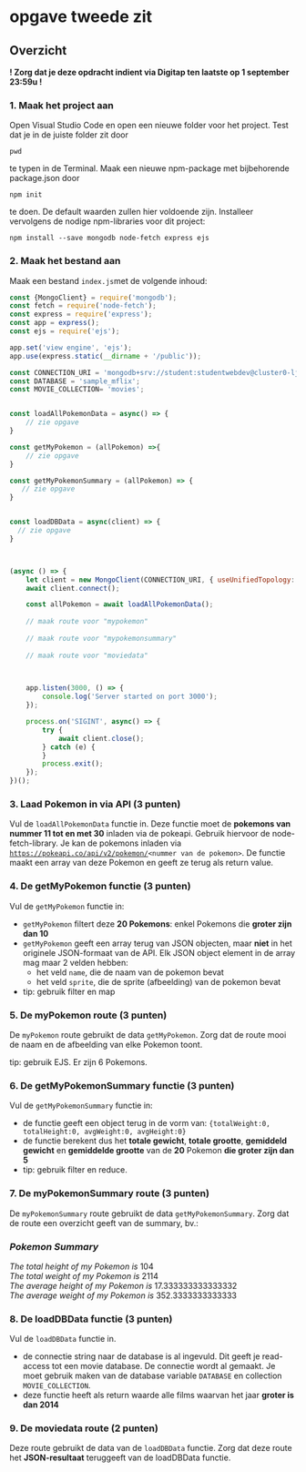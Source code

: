 # opgave tweede zit

## Overzicht

**! Zorg dat je deze opdracht indient via Digitap ten laatste op 1 september 23:59u !**

### 1. Maak het project aan

Open Visual Studio Code en open een nieuwe folder voor het project. Test dat je in de juiste folder zit door 

```text
pwd
```

te typen in de Terminal. Maak een nieuwe npm-package met bijbehorende package.json door 

```text
npm init
```

te doen. De default waarden zullen hier voldoende zijn. Installeer vervolgens de nodige npm-libraries voor dit project:

```text
npm install --save mongodb node-fetch express ejs
```

### 2. Maak het bestand aan

Maak een bestand `index.js`met de volgende inhoud:

```javascript
const {MongoClient} = require('mongodb');
const fetch = require('node-fetch');
const express = require('express');
const app = express();
const ejs = require('ejs');

app.set('view engine', 'ejs');
app.use(express.static(__dirname + '/public'));

const CONNECTION_URI = 'mongodb+srv://student:studentwebdev@cluster0-ljvvp.mongodb.net/test?retryWrites=true&w=majority';
const DATABASE = 'sample_mflix';
const MOVIE_COLLECTION= 'movies';


const loadAllPokemonData = async() => {
    // zie opgave
}

const getMyPokemon = (allPokemon) =>{
    // zie opgave
}

const getMyPokemonSummary = (allPokemon) => {
   // zie opgave
}


const loadDBData = async(client) => {
  // zie opgave
}



(async () => {
    let client = new MongoClient(CONNECTION_URI, { useUnifiedTopology: true });;
    await client.connect();

    const allPokemon = await loadAllPokemonData();
    
    // maak route voor "mypokemon"
    
    // maak route voor "mypokemonsummary"
    
    // maak route voor "moviedata"
   


    app.listen(3000, () => {
        console.log('Server started on port 3000');
    });

    process.on('SIGINT', async() => {
        try {
            await client.close();
        } catch (e) {
        }
        process.exit();
    });
})();
```

### 3. Laad Pokemon in via API \(3 punten\)

Vul de `loadAllPokemonData` functie in. Deze functie moet de **pokemons van nummer 11 tot en met 30** inladen via de pokeapi. Gebruik hiervoor de node-fetch-library. Je kan de pokemons inladen via   
[`https://pokeapi.co/api/v2/pokemon/`](https://pokeapi.co/api/v2/pokemon/)`<nummer van de pokemon>`. De functie maakt een array van deze Pokemon en geeft ze terug als return value.

### 4. De getMyPokemon functie \(3 punten\)

Vul de `getMyPokemon` functie in:

* `getMyPokemon` filtert deze **20 Pokemons**: enkel Pokemons die **groter zijn dan 10**
* `getMyPokemon` geeft een array terug van JSON objecten, maar **niet** in het originele JSON-formaat van de API. Elk JSON object element in de array mag maar 2 velden hebben:
  * het veld `name`, die de naam van de pokemon bevat
  * het veld `sprite`, die de sprite \(afbeelding\) van de pokemon bevat 
* tip: gebruik filter en map

### 5. De myPokemon route \(3 punten\)

De `myPokemon` route gebruikt de data `getMyPokemon`. Zorg dat de route mooi de naam en de afbeelding van elke Pokemon toont.

tip: gebruik EJS. Er zijn 6 Pokemons.

### 6. De getMyPokemonSummary functie \(3 punten\)

Vul de `getMyPokemonSummary` functie in:

* de functie geeft een object terug in de vorm van: `{totalWeight:0, totalHeight:0, avgWeight:0, avgHeight:0}`
* de functie berekent dus het **totale gewicht**, **totale grootte**, **gemiddeld gewicht** en **gemiddelde grootte** van de **20** Pokemon **die groter zijn dan 5**
* tip: gebruik filter en reduce.

### 7. De myPokemonSummary route \(3 punten\)

De `myPokemonSummary`  route gebruikt de data `getMyPokemonSummary`. Zorg dat de route een overzicht geeft van de summary, bv.:

### _Pokemon Summary_

_The total height of my Pokemon is_  104   
_The total weight of my Pokemon is_  2114   
_The average height of my Pokemon is_  17.333333333333332   
_The average weight of my Pokemon is_  352.3333333333333

### 8. De loadDBData functie \(3 punten\)

Vul de `loadDBData` functie in.

* de connectie string naar de database is al ingevuld. Dit geeft je read-access tot een movie database. De connectie wordt al gemaakt. Je moet gebruik maken van de database variable `DATABASE` en collection `MOVIE_COLLECTION`.
* deze functie heeft als return waarde alle films waarvan het jaar **groter is dan 2014**

### 9. De moviedata route \(2 punten\)

Deze route gebruikt de data van de `loadDBData` functie. Zorg dat deze route het **JSON-resultaat** teruggeeft van de loadDBData functie.

